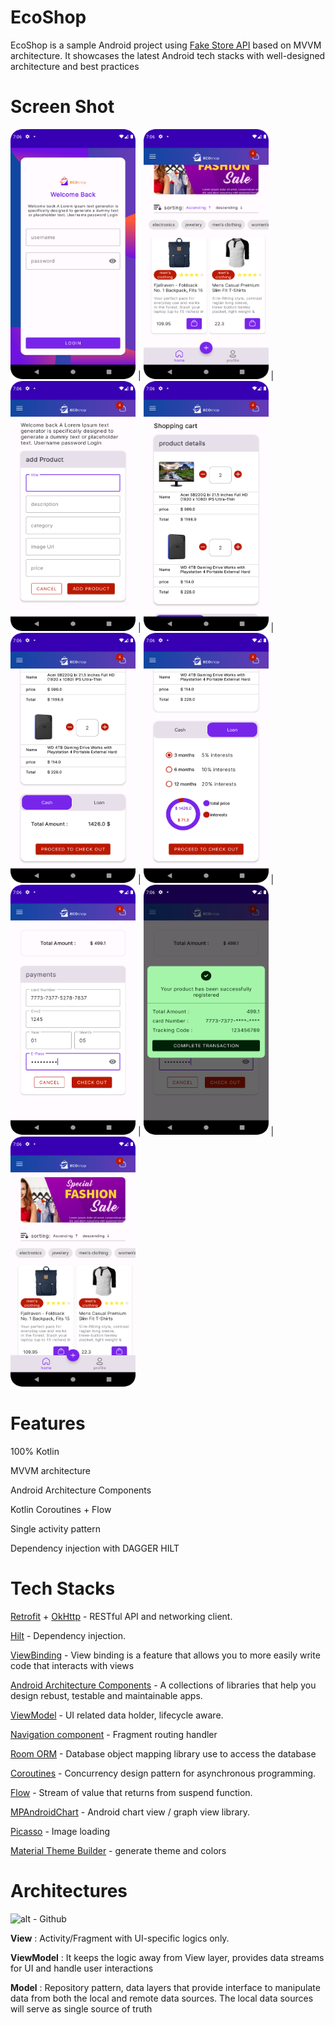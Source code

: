 # EcoShop
EcoShop is a sample Android project using [Fake Store API](https://fakestoreapi.com/) based on MVVM architecture. It showcases the latest Android tech stacks with well-designed architecture and best practices

# Screen Shot
<img src="https://github.com/faridsolgi/EcoShop/blob/master/screenShots/Screenshot_20230502_001832.png"  width="200" height="400" /> |
<img src="https://github.com/faridsolgi/EcoShop/blob/master/screenShots/Screenshot_20230502_002221.png"  width="200" height="400" /> | 
<img src="https://github.com/faridsolgi/EcoShop/blob/master/screenShots/Screenshot_20230502_002249.png" width="200" height="400" /> |
<img src="https://github.com/faridsolgi/EcoShop/blob/master/screenShots/Screenshot_20230502_002308.png" width="200" height="400" /> |
<img src="https://github.com/faridsolgi/EcoShop/blob/master/screenShots/Screenshot_20230502_002319.png" width="200" height="400" /> |
<img src="https://github.com/faridsolgi/EcoShop/blob/master/screenShots/Screenshot_20230502_002330.png" width="200" height="400" /> |
<img src="https://github.com/faridsolgi/EcoShop/blob/master/screenShots/Screenshot_20230502_002408.png" width="200" height="400" /> |
<img src="https://github.com/faridsolgi/EcoShop/blob/master/screenShots/Screenshot_20230502_002418.png" width="200" height="400" /> |
<img src="https://github.com/faridsolgi/EcoShop/blob/master/screenShots/Screenshot_20230502_002438.png" width="200" height="400" /> 


# Features
100% Kotlin

MVVM architecture

Android Architecture Components

Kotlin Coroutines + Flow

Single activity pattern

Dependency injection with DAGGER HILT



# Tech Stacks
[Retrofit](https://square.github.io/retrofit/) + [OkHttp](https://square.github.io/okhttp/) - RESTful API and networking client.

[Hilt](https://dagger.dev/hilt/)  - Dependency injection.

[ViewBinding](https://developer.android.com/topic/libraries/view-binding) - View binding is a feature that allows you to more easily write code that interacts with views 

[Android Architecture Components](https://developer.android.com/topic/libraries/architecture)  - A collections of libraries that help you design rebust, testable and maintainable apps.

[ViewModel](https://developer.android.com/reference/androidx/lifecycle/ViewModel)  - UI related data holder, lifecycle aware.

[Navigation component](https://developer.android.com/guide/navigation)  -  Fragment routing handler

[Room ORM](https://developer.android.com/training/data-storage/room)  - Database object mapping library use to access the database

[Coroutines](https://developer.android.com/kotlin/coroutines) - Concurrency design pattern for asynchronous programming.

[Flow](https://developer.android.com/kotlin/flow) - Stream of value that returns from suspend function.

[MPAndroidChart](https://github.com/PhilJay/MPAndroidChart) - Android chart view / graph view library.

[Picasso](https://square.github.io/picasso/) - Image loading

[Material Theme Builder](https://m3.material.io/theme-builder#/dynamic) - generate theme and colors 



# Architectures
![alt - Github](https://raw.githubusercontent.com/amitshekhariitbhu/MVVM-Architecture-Android/master/assets/mvvm-arch.png)

**View** : Activity/Fragment with UI-specific logics only.

**ViewModel** : It keeps the logic away from View layer, provides data streams for UI and handle user interactions

**Model** :  Repository pattern, data layers that provide interface to manipulate data from both the local and remote data sources. The local data sources will serve as single source of truth
